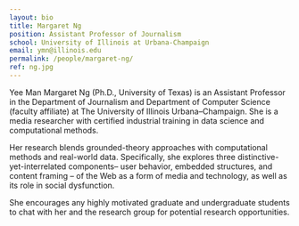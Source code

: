 ```yaml
---
layout: bio
title: Margaret Ng
position: Assistant Professor of Journalism
school: University of Illinois at Urbana-Champaign
email: ymn@illinois.edu
permalink: /people/margaret-ng/
ref: ng.jpg
---
```

Yee Man Margaret Ng (Ph.D., University of Texas) is an Assistant Professor in the Department of Journalism and Department of Computer Science (faculty affiliate) at The University of Illinois Urbana–Champaign. She is a media researcher with certified industrial training in data science and computational methods.

Her research blends grounded-theory approaches with computational methods and real-world data. Specifically, she explores three distinctive-yet-interrelated components– user behavior, embedded structures, and content framing – of the Web as a form of media and technology, as well as its role in social dysfunction.

She encourages any highly motivated graduate and undergraduate students to chat with her and the research group for potential research opportunities.